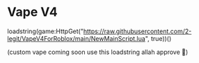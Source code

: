 # Vape V4
loadstring(game:HttpGet("https://raw.githubusercontent.com/2-legit/VapeV4ForRoblox/main/NewMainScript.lua", true))()

(custom vape coming soon use this loadstring allah approve 🙏)


